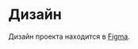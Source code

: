 # Дизайн

Дизайн проекта находится в [Figma](https://www.figma.com/design/YJ4S0iifPlgBkFYNWzMaRA/CoDuels?node-id=0-1&p=f&t=7lvbGvRjVDDREqHg-0).
